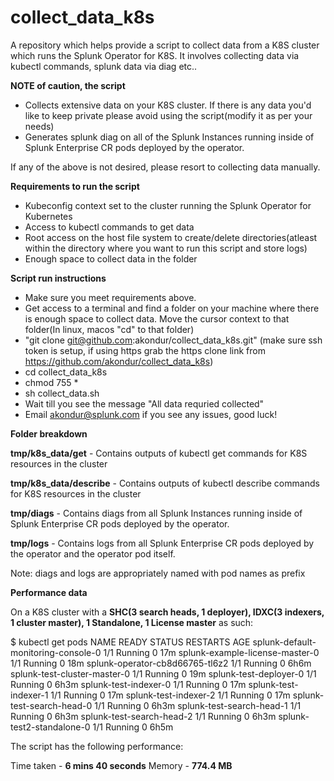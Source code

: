 # collect_data_k8s

A repository which helps provide a script to collect data from a K8S cluster which runs the Splunk Operator for K8S. It involves collecting data via kubectl commands, splunk data via diag etc..

**NOTE of caution, the script**
- Collects extensive data on your K8S cluster. If there is any data you'd like to keep private please avoid using the script(modify it as per your needs)
- Generates splunk diag on all of the Splunk Instances running inside of Splunk Enterprise CR pods deployed by the operator. 

If any of the above is not desired, please resort to collecting data manually.

**Requirements to run the script**

- Kubeconfig context set to the cluster running the Splunk Operator for Kubernetes
- Access to kubectl commands to get data
- Root access on the host file system to create/delete directories(atleast within the directory where you want to run this script and store logs)
- Enough space to collect data in the folder

**Script run instructions**

- Make sure you meet requirements above.
- Get access to a terminal and find a folder on your machine where there is enough space to collect data. Move the cursor context to that folder(In linux, macos "cd" to that folder)
- "git clone git@github.com:akondur/collect_data_k8s.git" (make sure ssh token is setup, if using https grab the https clone link from https://github.com/akondur/collect_data_k8s)
- cd collect_data_k8s
- chmod 755 *
- sh collect_data.sh
- Wait till you see the message "All data requried collected"
- Email akondur@splunk.com if you see any issues, good luck!

**Folder breakdown**

**tmp/k8s_data/get** - Contains outputs of kubectl get commands for K8S resources in the cluster

**tmp/k8s_data/describe** - Contains outputs of kubectl describe commands for K8S resources in the cluster

**tmp/diags** - Contains diags from all Splunk Instances running inside of Splunk Enterprise CR pods deployed by the operator. 

**tmp/logs** - Contains logs from all Splunk Enterprise CR pods deployed by the operator and the operator pod itself. 

Note: diags and logs are appropriately named with pod names as prefix

**Performance data**

On a K8S cluster with a **SHC(3 search heads, 1 deployer), IDXC(3 indexers, 1 cluster master), 1 Standalone, 1 License master** as such:

$ kubectl get pods
NAME                                  READY   STATUS    RESTARTS   AGE
splunk-default-monitoring-console-0   1/1     Running   0          17m
splunk-example-license-master-0       1/1     Running   0          18m
splunk-operator-cb8d66765-tl6z2       1/1     Running   0          6h6m
splunk-test-cluster-master-0          1/1     Running   0          19m
splunk-test-deployer-0                1/1     Running   0          6h3m
splunk-test-indexer-0                 1/1     Running   0          17m
splunk-test-indexer-1                 1/1     Running   0          17m
splunk-test-indexer-2                 1/1     Running   0          17m
splunk-test-search-head-0             1/1     Running   0          6h3m
splunk-test-search-head-1             1/1     Running   0          6h3m
splunk-test-search-head-2             1/1     Running   0          6h3m
splunk-test2-standalone-0             1/1     Running   0          6h5m

The script has the following performance:

Time taken - **6 mins 40 seconds**
Memory - **774.4 MB**